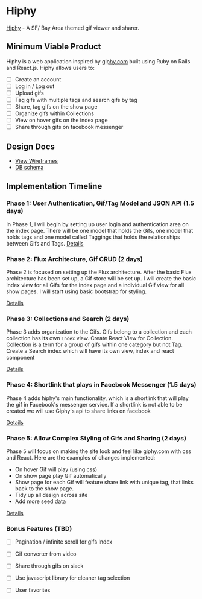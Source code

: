 # Hiphy

[Hiphy][hiphy] - A SF/ Bay Area themed gif viewer and sharer.

[hiphy]: https://hiphy-app.herokuapp.com/

## Minimum Viable Product

Hiphy is a web application inspired by [giphy.com][giphy] built using Ruby on Rails
and React.js. Hiphy allows users to:

[giphy]: http://www.giphy.com/

<!-- This is a Markdown checklist. Use it to keep track of your progress! -->

- [ ] Create an account
- [ ] Log in / Log out
- [ ] Upload gifs
- [ ] Tag gifs with multiple tags and search gifs by tag
- [ ] Share, tag gifs on the show page
- [ ] Organize gifs within Collections
- [ ] View on hover gifs on the index page
- [ ] Share through gifs on facebook messenger

## Design Docs
* [View Wireframes][view]
* [DB schema][schema]

[view]: ./docs/views.md
[schema]: ./docs/schema.md

## Implementation Timeline

### Phase 1: User Authentication, Gif/Tag Model and JSON API (1.5 days)

In Phase 1, I will begin by setting up user login and authentication area on the
index page. There will be one model that holds the Gifs, one model that holds
tags and one model called Taggings that holds the relationships between Gifs
and Tags.
[Details][phase-one]

### Phase 2: Flux Architecture, Gif CRUD (2 days)

Phase 2 is focused on setting up the Flux architecture. After the basic Flux
architecture has been set up, a Gif store will be set up. I will create the
basic index view for all Gifs for the index page and a individual Gif view
for all show pages. I will start using basic bootstrap for styling.

[Details][phase-two]

### Phase 3: Collections and Search (2 days)

Phase 3 adds organization to the Gifs. Gifs belong to a collection and each
collection has its own `Index` view. Create React View for Collection. Collection
is a term for a group of gifs within one category but not Tag. Create a Search
index which will have its own view, index and react component

[Details][phase-three]

### Phase 4: Shortlink that plays in Facebook Messenger (1.5 days)

Phase 4 adds hiphy's main functionality, which is a shortlink that will play the
gif in Facebook's messenger service. If a shortlink is not able to be created
we will use Giphy's api to share links on facebook

[Details][phase-four]

### Phase 5:  Allow Complex Styling of Gifs and Sharing (2 days)

Phase 5 will focus on making the site look and feel like giphy.com with css and
React. Here are the examples of changes implemented:
- On hover Gif will play (using css)
- On show page play Gif automatically
- Show page for each Gif will feature share link with unique tag, that links
back to the show page.
- Tidy up all design across site
- Add more seed data

[Details][phase-five]

### Bonus Features (TBD)
- [ ] Pagination / infinite scroll for gifs Index
- [ ] Gif converter from video
- [ ] Share through gifs on slack
- [ ] Use javascript library for cleaner tag selection
- [ ] User favorites


[phase-one]: ./docs/phases/phase1.md
[phase-two]: ./docs/phases/phase2.md
[phase-three]: ./docs/phases/phase3.md
[phase-four]: ./docs/phases/phase4.md
[phase-five]: ./docs/phases/phase5.md
